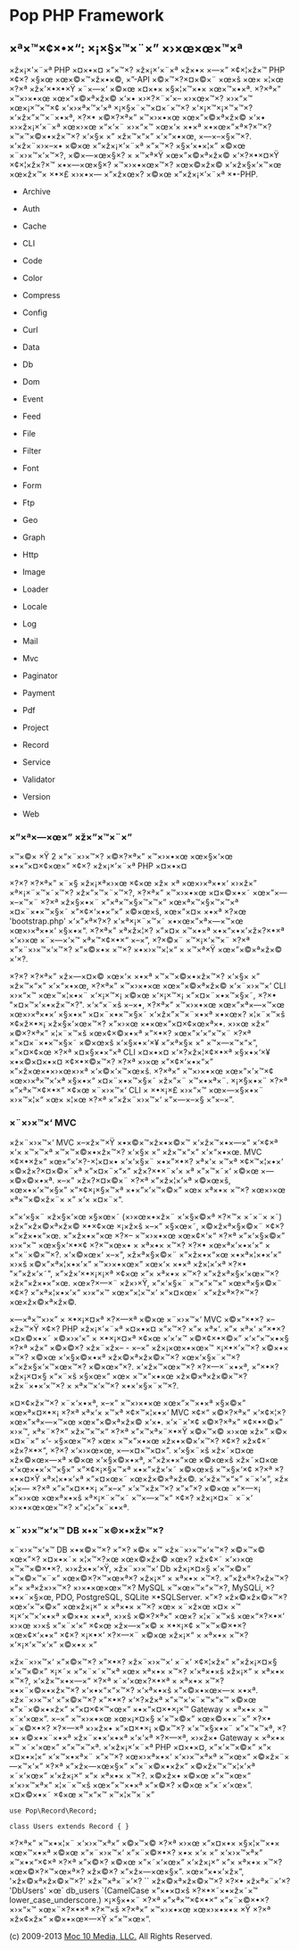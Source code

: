 Pop PHP Framework
=================

×ª×™×¢×•×“: ×¡×§×™×¨×” ×›×œ×œ×™×ª
---------------------------------

×ž×¡×’×¨×ª PHP ×¤×•×¤ ×”×™×? ×ž×¡×’×¨×ª ×ž×•× ×—×” ×¢×¦×ž×™ PHP ×¢×?
×§×œ ×œ×©×™×ž×•×©, ×”-API ×©×™×?×¤×©×¨ ×œ×š ×œ× ×¦×œ ×?×ª ×ž×’×•×•×Ÿ
×¨×—×‘ ×©×œ ×¤×•× ×§×¦×™×•× ×œ×™×•×ª. ×?×ª×” ×™×›×•×œ ×œ×”×©×ª×ž×© ×‘×•
×›×?×¨×’×– ×›×œ×™×? ×›×“×™ ×œ×¡×™×™×¢ ×‘×›×ª×™×‘×ª ×¡×§×¨×™×¤×˜×™×?
×‘×¡×™×¡×™×™×? ×‘×ž×”×™×¨×•×ª, ×?×• ×©×?×ª×” ×™×›×•×œ ×œ×”×©×ª×ž×© ×‘×•
×›×ž×¡×’×¨×ª ×œ×›×œ ×“×‘×¨ ×›×“×™ ×œ×‘× ×•×ª ×•×œ×”×ª×?×™×?
×™×™×©×•×ž×™×? ×‘×§× ×” ×ž×™×“×” ×’×“×•×œ, ×—×–×§×™×?. ×‘×ž×¨×›×–×• ×©×œ
×”×ž×¡×’×¨×ª ×”×™×? ×§×‘×•×¦×” ×©×œ ×¨×›×™×‘×™×?, ×©×—×œ×§×? × ×™×ª×Ÿ
×œ×”×©×ª×ž×© ×‘×?×•×¤×Ÿ ×¢×¦×ž×?×™ ×•×—×œ×§×? ×™×›×•×œ×™×? ×œ×©×ž×©
×‘×ž×§×‘×™×œ ×œ×ž×™× ×•×£ ×›×•×— ×”×ž×œ×? ×©×œ ×”×ž×¡×’×¨×ª ×•-PHP.

-   Archive
-   Auth
-   Cache
-   CLI
-   Code

-   Color
-   Compress
-   Config
-   Curl
-   Data

-   Db
-   Dom
-   Event
-   Feed
-   File

-   Filter
-   Font
-   Form
-   Ftp
-   Geo

-   Graph
-   Http
-   Image
-   Loader
-   Locale

-   Log
-   Mail
-   Mvc
-   Paginator
-   Payment

-   Pdf
-   Project
-   Record
-   Service
-   Validator

-   Version
-   Web

### ×”×ª×—×œ×” ×ž×”×™×¨×”

×™×©× ×Ÿ 2 ×“×¨×›×™×? ×©×?×ª×” ×™×›×•×œ ×œ×§×‘×œ ×•×”×¤×¢×œ×” ×¢×?
×ž×¡×’×¨×ª PHP ×¤×•×¤

×?×? ×?×ª×” ×¨×§ ×ž×¡×ª×›×œ ×¢×œ ×ž× ×ª ×œ×›×ª×•×‘ ×›×ž×” ×ª×¡×¨×™×˜×™×?
×ž×”×™×¨×™×?, ×?×ª×” ×™×›×•×œ ×¤×©×•×˜ ×œ×”×—×–×™×¨ ×?×ª ×ž×§×•×¨
×”×ª×™×§×™×™×” ×œ×ª×™×§×™×™×ª ×¤×¨×•×™×§×˜ ×”×¢×‘×•×“×” ×©×œ×š, ×œ×”×¤×
×•×ª ×?×œ 'bootstrap.php' ×‘×”×ª×?×? ×‘×ª×¡×¨×™×˜ ×•×œ×”×ª×—×™×œ
×œ×›×ª×•×‘ ×§×•×“. ×?×ª×” ×ª×ž×¦×? ×”×¤× ×™×•×ª ×•×“×•×’×ž×?×•×ª ×‘×›×œ
×¨×—×‘×™ ×ª×™×¢×•×“ ×–×”, ×?×©×¨ ×™×¡×‘×™×¨ ×?×ª ×”×¨×›×™×‘×™×? ×”×©×•×
×™×? ×•×›×™×¦×“ × ×™×ª×Ÿ ×œ×”×©×ª×ž×© ×‘×?.

×?×? ×?×ª×” ×ž×—×¤×© ×œ×‘× ×•×ª ×™×™×©×•×ž×™×? ×‘×§× ×” ×ž×™×“×”
×’×“×•×œ, ×?×ª×” ×™×›×•×œ ×œ×”×©×ª×ž×© ×‘×¨×›×™×‘ CLI ×›×“×™ ×œ×™×¦×•×¨
×‘×¡×™×¡ ×©×œ ×‘×¡×™×¡ ×”×¤×¨×•×™×§×˜, ×?×• "×¤×™×’×•×ž×™×?". ×‘×“×¨×š
×–×•, ×?×ª×” ×™×›×•×œ ×œ×”×ª×—×™×œ ×œ×›×ª×•×‘ ×§×•×“ ×¤×¨×•×™×§×˜
×‘×ž×”×™×¨×•×ª ×•×œ×? ×¦×¨×™×š ×¢×ž×•×¡ ×ž×§×‘×œ×™×? ×”×›×œ
×•×œ×”×¤×¢×œ×ª×•. ×›×œ ×ž×” ×©×?×ª×” ×¦×¨×™×š ×œ×¢×©×•×ª ×”×•×?
×œ×”×’×“×™×¨ ×?×ª ×”×¤×¨×•×™×§×˜ ×©×œ×š ×‘×§×•×‘×¥ ×”×ª×§× ×”
×™×—×™×“×”, ×”×¤×¢×œ ×?×ª ×¤×§×•×“×ª CLI ×¤×•×¤ ×‘×?×ž×¦×¢×•×ª ×§×•×‘×¥
×•×©×¤×•×¤ ×¢×•×©×™×? ×?×ª ×›×œ ×”×¢×‘×•×“×” ×”×ž×œ×•×›×œ×›×ª
×‘×©×‘×™×œ×š. ×?×ª×” ×™×›×•×œ ×œ×”×’×™×¢ ×œ×›×ª×™×‘×ª ×§×•×“
×¤×¨×•×™×§×˜ ×ž×”×¨ ×™×•×ª×¨. ×¡×§×•×¨ ×?×ª ×”×ª×™×¢×•×“ ×¢×œ ×¨×›×™×‘
CLI × ×•×¡×£ ×›×“×™ ×œ×—×§×•×¨ ×›×™×¦×“ ×œ× ×¦×œ ×?×ª ×”×ž×¨×›×™×‘
×”×—×–×§ ×”×–×”.

### ×¨×›×™×‘ MVC

×ž×¨×›×™×‘ MVC ×–×ž×™×Ÿ ×•×©×™×ž×•×©×™ ×‘×ž×™×•×—×“ ×‘×¢×ª ×‘× ×™×™×ª
×™×™×©×•×ž×™×? ×‘×§× ×” ×ž×™×“×” ×’×“×•×œ. MVC ×¢×•×ž×“ ×œ×“×’×?-×¦×¤×•
×‘×‘×§×¨ ×•×”×•×? ×ª×‘× ×™×ª ×¢×™×¦×•×‘ ×©×ž×?×¤×©×¨×ª ×”×¤×¨×“×”
×ž×?×•×¨×’× ×ª ×”×™×˜×‘ ×©×œ ×—×©×©×•×ª. ×–×” ×ž×?×¤×©×¨ ×?×ª ×”×ž×¦×’×ª
×©×œ×š, ×œ×•×’×™×§×” ×”×¢×¡×§×™×ª ×•×”×’×™×©×” ×œ× ×ª×•× ×™×? ×œ×›×œ
×ª×™×©×ž×¨× ×” ×‘× ×¤×¨×“.

×”×‘×§×¨ ×ž×§×‘×œ ×§×œ×˜ (×›×œ×•×ž×¨ ×‘×§×©×ª ×?×™× ×˜×¨× ×˜)
×ž×”×ž×©×ª×ž×© ×•×¢×œ ×¡×ž×š ×–×” ×§×œ×˜, ×©×ž×ª×§×©×¨ ×¢×? ×”×ž×•×“×œ.
×”×ž×•×“×œ ×?×– ×™×›×•×œ ×œ×¢×‘×“ ×?×ª ×”×‘×§×©×” ×›×“×™ ×œ×§×‘×•×¢
×?×™×œ×• × ×ª×•× ×™×? ×?×• ×œ×ª×’×•×‘×” × ×“×¨×©×™×?. ×‘×©×œ×‘ ×–×”,
×ž×ª×§×©×¨ ×”×ž×•×“×œ ×•×ª×¦×•×’×” ×›×š ×©×”×ª×¦×•×’×” ×™×›×•×œ×” ×œ×‘×
×•×ª ×ž×¦×’×ª ×?×• "×”×ž×‘×˜", ×”×ž×‘×•×¡×¡×ª ×¢×œ ×”× ×ª×•× ×™×?
×”×ž×ª×§×‘×œ×™×? ×ž×”×ž×•×“×œ. ×œ×?×—×¨ ×ž×›×Ÿ, ×”×‘×§×¨ ×™×”×™×”
×œ×ª×§×©×¨ ×¢×? ×”×ª×¦×•×’×” ×›×“×™ ×œ×”×¦×™×’ ×”×¤×œ×˜ ×”×ž×ª×?×™×?
×œ×ž×©×ª×ž×©.

×—×ª×™×›×” × ×•×¡×¤×ª ×?×—×ª ×©×œ ×¨×›×™×‘ MVC ×©×”×•×? ×–×ž×™×Ÿ ×¢×?
PHP ×ž×¡×’×¨×ª ×¤×•×¤ ×”×™×? ×”× ×ª×‘. ×”× ×ª×‘ ×”×•×? ×¤×©×•×˜ ×©×›×‘×”
× ×•×¡×¤×ª ×¢×œ ×’×‘×™ ×©×¢×•×©×” ×‘×“×™×•×§ ×?×ª ×ž×” ×©×©×? ×ž×¨×ž×– -
×–×” ×ž×¡×œ×•×œ×™ ×¡×•×’×™×? ×©×•× ×™×? ×©×œ ×‘×§×©×•×ª ×ž×©×ª×ž×©×™×?
×œ×‘×§×¨×™×? ×”×ž×§×‘×™×œ×™×? ×©×œ×”×?. ×‘×ž×™×œ×™×? ×?×—×¨×•×ª, ×”×•×?
×ž×¡×¤×§ ×“×¨×š ×§×œ×” ×œ× ×™×”×•×œ ×ž×©×ª×ž×©×™×? ×ž×¨×•×‘×™×? ×
×ª×™×‘×™×? ×•×‘×§×¨×™×?.

×¤×¢×ž×™×? ×¨×‘×•×ª, ×–×” ×™×›×•×œ ×œ×”×™×•×ª ×§×©×” ×œ×ª×¤×•×¡ ×?×ª
×ª×‘× ×™×ª ×¢×™×¦×•×‘ MVC ×¢×“ ×©×?×ª×” ×‘×¢×¦×? ×œ×”×ª×—×™×œ
×œ×”×©×ª×ž×© ×‘×•. ×‘×¨×’×¢ ×©×?×ª×” ×¢×•×©×” ×›×™, ×ª×¨×?×” ×ž×™×™×“
×?×ª ×”×™×ª×¨×•×Ÿ ×©×™×© ×›×œ ×ž×” ×©× ×¤×¨×“ ×‘- ×§×œ×™×? ×œ× ×™×”×•×œ
×ž×•×©×’×™×? ×¢×? ×ž×¢×˜ ×ž×?×•×“, ×?×? ×‘×›×œ×œ, ×—×¤×™×¤×”. ×‘×§×¨×š
×ž×˜×¤×œ ×ž×©×œ×—×ª ×©×œ ×‘×§×©×•×ª, ×”×ž×•×“×œ ×©×œ×š ×ž×˜×¤×œ
×‘×œ×•×’×™×§×” ×”×¢×¡×§×™×ª ×•×”×ž×‘×˜ ×©×œ×š ×™×§×‘×¢ ×?×ª ×?×•×¤×Ÿ
×ª×¦×•×’×ª ×”×¤×œ×˜ ×œ×ž×©×ª×ž×©. ×‘×ž×™×“×” ×¨×‘×”, ×ž× ×¦×— ×?×ª
×”×“×¤×•×¡ ×”×–×” ×‘×™×ž×™×? ×”×”×? ×©×œ ×“×—×¡ ×”×›×œ ×œ×ª×•×š
×ª×¡×¨×™×˜ ×™×—×™×“ ×¢×? ×ž×¡×¤×¨ ×¨×‘ ×›×•×œ×œ×™×? ×”×¦×”×¨×•×ª.

### ×¨×›×™×‘×™ DB ×•×¨×©×•×ž×™×?

×¨×›×™×‘×™ DB ×•×©×™×? ×”×? ×©× ×™ ×ž×¨×›×™×‘×™×? ×©×™×© ×œ×”×? ×¤×•×˜×
×¦×™×?×œ ×œ×©×ž×© ×œ×? ×ž×¢×˜ ×‘×›×œ ×™×™×©×•×?. ×›×ž×•×‘×Ÿ, ×ž×¨×›×™×‘
Db ×ž×¡×¤×§ ×’×™×©×” ×™×©×™×¨×” ×œ×©×?×™×œ×ª×? ×ž×¡×“ × ×ª×•× ×™×?.
×”×ž×ª×?×ž×™×? ×”× ×ª×ž×›×™×? ×›×•×œ×œ×™×? MySQL ×™×œ×™×“×™×?, MySQLi,
×?×•×¨×§×œ, PDO, PostgreSQL, SQLite ×•SQLServer. ×”×? ×ž×©×ž×©×™×?
×œ×’×™×©×” ×œ×ž×¡×“ × ×ª×•× ×™×? ×œ× ×¨×ž×œ ×¤× ×™ ×¡×‘×™×‘×•×ª ×©×•×
×•×ª, ×›×š ×©×?×ª×” ×œ×? ×¦×¨×™×š ×œ×“×?×•×’ ×›×œ ×›×š ×”×¨×‘×” ×¢×œ
×ž×—×“×© × ×•×¡×¢ ×™×™×©×•×? ×œ×¢×‘×•×“ ×¢×? ×¡×•×’ ×?×—×¨ ×©×œ ×ž×¡×“ ×
×ª×•× ×™×? ×‘×¡×‘×™×‘×” ×©×•× ×”

×ž×¨×›×™×‘ ×”×©×™×? ×”×•×? ×ž×¨×›×™×‘ ×¨×‘ ×¢×¦×ž×” ×”×ž×¡×¤×§ ×’×™×©×”
×¡×˜× ×“×¨×˜×™×ª ×œ× ×ª×•× ×™×? ×‘×ª×•×š ×ž×¡×“ × ×ª×•× ×™×?,
×‘×ž×™×•×—×“ ×?×ª ×˜×‘×œ×?×•×ª × ×ª×•× ×™×? ×•×¨×©×•×ž×™×? ×‘×•×“×“×™×?
×‘×ª×•×š ×”×©×•×œ×—× ×•×ª. ×ž×¨×›×™×‘ ×”×©×™×? ×”×•×? ×‘×?×ž×ª
×”×™×‘×¨×™×“×™ ×©×œ ×”×¨×©×•×ž×” ×”×¤×¢×™×œ×” ×•×“×¤×•×¡×™ Gateway ×
×ª×•× ×™ ×˜×‘×œ×”. ×–×” ×™×›×•×œ ×œ×¡×¤×§ ×’×™×©×” ×œ×©×•×¨×” ×?×•
×¨×©×•×? ×?×—×ª ×›×ž×• ×“×¤×•×¡ ×©×™×? ×‘×™×§×•×¨ ×”×™×™×ª, ×?×•
×©×•×¨×•×ª ×ž×¨×•×‘×•×ª ×‘×‘×ª ×?×—×ª, ×›×ž×• Gateway × ×ª×•× ×™
×˜×‘×œ×” ×”×™×™×ª. ×‘×ž×¡×’×¨×ª PHP ×¤×•×¤, ×”×’×™×©×” ×”× ×¤×•×¦×”
×‘×™×•×ª×¨ ×”×™×? ×œ×›×ª×•×‘ ×‘×›×™×ª×ª ×™×œ×“ ×©×ž×¨×—×™×‘×” ×?×ª
×”×ž×—×œ×§×” ×”×¨×©×•×ž×” ×©×ž×™×™×¦×’×ª ×˜×‘×œ×” ×‘×ž×¡×“ ×”× ×ª×•×
×™×?. ×©×ž×• ×©×œ ×”×™×œ×“ ×‘×›×™×ª×” ×¦×¨×™×š ×œ×”×™×•×ª ×”×©×? ×©×œ
×”×˜×‘×œ×”. ×¤×©×•×˜ ×¢×œ ×™×“×™ ×™×¦×™×¨×”

    use Pop\Record\Record;

    class Users extends Record { }

×?×ª×” ×™×•×¦×¨ ×‘×›×™×ª×” ×©×™×© ×?×ª ×›×œ ×”×¤×•× ×§×¦×™×•× ×œ×™×•×ª
×©×œ ×”×¨×›×™×‘ ×”×¨×©×•×? ×•× ×‘× ×” ×‘×›×™×ª×” ×™×•×“×¢×ª ×?×ª ×”×©×?
×©×œ ×”×˜×‘×œ×” ×‘×ž×¡×“ ×”× ×ª×•× ×™×? ×œ×©×?×™×œ×ª×? ×ž×©×?
×”×ž×—×œ×§×”. ×œ×“×•×’×ž×”, '×ž×©×ª×ž×©×™×?' ×ž×™×ª×¨×’×? \`\`
×ž×©×ª×ž×©×™×? ×?×• ×ž×ª×¨×’×? 'DbUsers' ×œ\` db\_users \`(CamelCase
×”×•×¤×š ×?×•×˜×•×ž×˜×™ lower\_case\_underscore.) ×¡×§×•×¨ ×?×ª
×”×ª×™×¢×•×“ ×”×¨×©×•×? ×›×“×™ ×œ×¨×?×•×ª ×?×™×š ×?×ª×” ×™×›×•×œ
×œ×›×•×•× ×Ÿ ×?×ª ×ž×¢×ž×“ ×©×•×œ×—×Ÿ ×”×™×œ×“.

\(c) 2009-2013 [Moc 10 Media, LLC.](http://www.moc10media.com) All
Rights Reserved.
